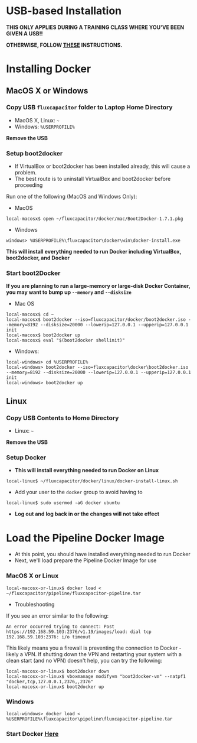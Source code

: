# USB-based Installation
**THIS ONLY APPLIES DURING A TRAINING CLASS WHERE YOU'VE BEEN GIVEN A USB!!**

**OTHERWISE, FOLLOW [THESE](https://github.com/fluxcapacitor/pipeline/wiki/Start-Docker) INSTRUCTIONS.**

# Installing Docker
## MacOS X or Windows 
### Copy USB `fluxcapacitor` folder to Laptop Home Directory 
* MacOS X, Linux:  `~`
* Windows:  `%USERPROFILE%`

**Remove the USB**

### Setup boot2docker
* If VirtualBox or boot2docker has been installed already, this will cause a problem.
* The best route is to uninstall VirtualBox and boot2docker before proceeding

Run one of the following (MacOS and Windows Only):
* MacOS
```
local-macosx$ open ~/fluxcapacitor/docker/mac/Boot2Docker-1.7.1.pkg
``` 
* Windows
```
windows> %USERPROFILE%\fluxcapacitor\docker\win\docker-install.exe
```

**This will install everything needed to run Docker including VirtualBox, boot2docker, and Docker**

### Start boot2Docker

**If you are planning to run a large-memory or large-disk Docker Container, you may want to bump up `--memory` and `--disksize`**

* Mac OS
```
local-macosx$ cd ~
local-macosx$ boot2docker --iso=fluxcapacitor/docker/boot2docker.iso --memory=8192 --disksize=20000 --lowerip=127.0.0.1 --upperip=127.0.0.1 init
local-macosx$ boot2docker up
local-macosx$ eval "$(boot2docker shellinit)"
``` 
* Windows:
```
local-windows> cd %USERPROFILE%
local-windows> boot2docker --iso=fluxcapacitor\docker\boot2docker.iso --memory=8192 --disksize=20000 --lowerip=127.0.0.1 --upperip=127.0.0.1 init
local-windows> boot2docker up
```

## Linux
### Copy USB Contents to Home Directory 
* Linux:  `~`

**Remove the USB**

### Setup Docker
* **This will install everything needed to run Docker on Linux**
```
local-linux$ ~/fluxcapacitor/docker/linux/docker-install-linux.sh
```
* Add your user to the `docker` group to avoid having to 
```
local-linux$ sudo usermod -aG docker ubuntu
```
* **Log out and log back in or the changes will not take effect**

# Load the Pipeline Docker Image 
* At this point, you should have installed everything needed to run Docker
* Next, we'll load prepare the Pipeline Docker Image for use

### MacOS X or Linux
```
local-macosx-or-linux$ docker load < ~/fluxcapacitor/pipeline/fluxcapacitor-pipeline.tar
``` 
* Troubleshooting

If you see an error similar to the following:
```
An error occurred trying to connect: Post https://192.168.59.103:2376/v1.19/images/load: dial tcp 192.168.59.103:2376: i/o timeout
```
This likely means you a firewall is preventing the connection to Docker - likely a VPN.
If shutting down the VPN and restarting your system with a clean start (and no VPN) doesn't help, you can try the following:
```
local-macosx-or-linux$ boot2docker down
local-macosx-or-linux$ vboxmanage modifyvm "boot2docker-vm" --natpf1 "docker,tcp,127.0.0.1,2376,,2376"
local-macosx-or-linux$ boot2docker up
```

### Windows 
```
local-windows> docker load < %USERPROFILE%\fluxcapacitor\pipeline\fluxcapacitor-pipeline.tar
``` 

### Start Docker [Here](https://github.com/fluxcapacitor/pipeline/wiki/Start-Docker)